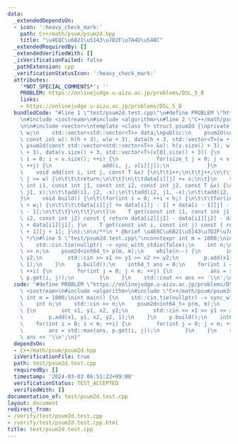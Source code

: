 ```yaml
---
data:
  _extendedDependsOn:
  - icon: ':heavy_check_mark:'
    path: C++/math/psum/psum2d.hpp
    title: "\u4E8C\u6B21\u5143\u7D2F\u7A4D\u548C"
  _extendedRequiredBy: []
  _extendedVerifiedWith: []
  _isVerificationFailed: false
  _pathExtension: cpp
  _verificationStatusIcon: ':heavy_check_mark:'
  attributes:
    '*NOT_SPECIAL_COMMENTS*': ''
    PROBLEM: https://onlinejudge.u-aizu.ac.jp/problems/DSL_5_B
    links:
    - https://onlinejudge.u-aizu.ac.jp/problems/DSL_5_B
  bundledCode: "#line 1 \"test/psum2d.test.cpp\"\n#define PROBLEM \"https://onlinejudge.u-aizu.ac.jp/problems/DSL_5_B\"\
    \n#include <iostream>\n#include <algorithm>\n#line 2 \"C++/math/psum/psum2d.hpp\"\
    \n\n#include <vector>\ntemplate <class T> struct psum2d {\nprivate:\n    int h,\
    \ w;\n    std::vector<std::vector<T>> data;\npublic:\n    psum2d(const int h,\
    \ const int w): h(h + 3), w(w + 3), data(h + 3, std::vector<T>(w + 3)){}\n   \
    \ psum2d(const std::vector<std::vector<T>> &v): h(v.size() + 3), w(v[0].size()\
    \ + 3), data(v.size() + 3, std::vector<T>(v[0].size() + 3)) {\n        for(size_t\
    \ i = 0; i < v.size(); ++i) {\n            for(size_t j = 0; j < v[i].size();\
    \ ++j) {\n                add(i, j, v[i][j]);\n            }\n        }\n    }\n\
    \    void add(int i, int j, const T &x) {\n\t\ti++;\n\t\tj++;\n\t\tif(i >= h ||\
    \ j >= w) {\n\t\t\treturn;\n\t\t}\n\t\tdata[i][j] += x;\n\t}\n    void add(const\
    \ int i1, const int j1, const int i2, const int j2, const T &x) {\n\t\tadd(i1,\
    \ j1, x);\n\t\tadd(i1, j2, -x);\n\t\tadd(i2, j1, -x);\n\t\tadd(i2, j2, x);\n\t\
    }\n    void build() {\n\t\tfor(int i = 0; ++i < h;) {\n\t\t\tfor(int j = 0; ++j\
    \ < w;) {\n\t\t\t\tdata[i][j] += data[i][j - 1] + data[i - 1][j] - data[i - 1][j\
    \ - 1];\n\t\t\t}\n\t\t}\n\t}\n    T get(const int i1, const int j1, const int\
    \ i2, const int j2) const { return data[i2][j2] - data[i1][j2] - data[i2][j1]\
    \ + data[i1][j1]; }\n    T get(const int i, const int j) const { return data[i\
    \ + 1][j + 1]; }\n};\n\n/**\n * @brief \u4E8C\u6B21\u5143\u7D2F\u7A4D\u548C\n\
    \ */\n#line 5 \"test/psum2d.test.cpp\"\nconstexpr int m = 1000;\nint main() {\n\
    \    std::cin.tie(nullptr) -> sync_with_stdio(false);\n    int n;\n    std::cin\
    \ >> n;\n    psum2d<int64_t> p(m, m);\n    while(n--) {\n        int x1, y1, x2,\
    \ y2;\n        std::cin >> x1 >> y1 >> x2 >> y2;\n        p.add(x1, y1, x2, y2,\
    \ 1);\n    }\n    p.build();\n    int64_t ans = 0;\n    for(int i = 0; i < m;\
    \ ++i) {\n        for(int j = 0; j < m; ++j) {\n            ans = std::max(ans,\
    \ p.get(i, j));\n        }\n    }\n    std::cout << ans << '\\n';\n}\n"
  code: "#define PROBLEM \"https://onlinejudge.u-aizu.ac.jp/problems/DSL_5_B\"\n#include\
    \ <iostream>\n#include <algorithm>\n#include \"C++/math/psum/psum2d.hpp\"\nconstexpr\
    \ int m = 1000;\nint main() {\n    std::cin.tie(nullptr) -> sync_with_stdio(false);\n\
    \    int n;\n    std::cin >> n;\n    psum2d<int64_t> p(m, m);\n    while(n--)\
    \ {\n        int x1, y1, x2, y2;\n        std::cin >> x1 >> y1 >> x2 >> y2;\n\
    \        p.add(x1, y1, x2, y2, 1);\n    }\n    p.build();\n    int64_t ans = 0;\n\
    \    for(int i = 0; i < m; ++i) {\n        for(int j = 0; j < m; ++j) {\n    \
    \        ans = std::max(ans, p.get(i, j));\n        }\n    }\n    std::cout <<\
    \ ans << '\\n';\n}"
  dependsOn:
  - C++/math/psum/psum2d.hpp
  isVerificationFile: true
  path: test/psum2d.test.cpp
  requiredBy: []
  timestamp: '2024-03-03 06:51:22+09:00'
  verificationStatus: TEST_ACCEPTED
  verifiedWith: []
documentation_of: test/psum2d.test.cpp
layout: document
redirect_from:
- /verify/test/psum2d.test.cpp
- /verify/test/psum2d.test.cpp.html
title: test/psum2d.test.cpp
---
```


